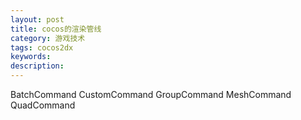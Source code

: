 ```yaml
---
layout: post
title: cocos的渲染管线
category: 游戏技术
tags: cocos2dx
keywords: 
description: 
---
```


BatchCommand
CustomCommand
GroupCommand
MeshCommand
QuadCommand
